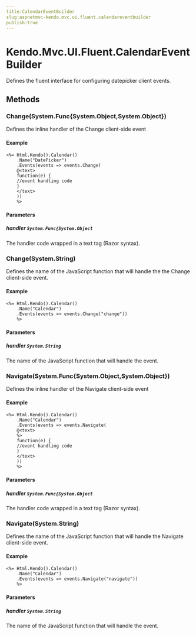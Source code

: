 ```yaml
---
title:CalendarEventBuilder
slug:aspnetmvc-kendo.mvc.ui.fluent.calendareventbuilder
publish:true
---
```


# Kendo.Mvc.UI.Fluent.CalendarEventBuilder

Defines the fluent interface for configuring datepicker client events.

## Methods

### Change(System.Func{System.Object,System.Object})
Defines the inline handler of the Change client-side event

#### Example
    <%= Html.Kendo().Calendar()
        .Name("DatePicker")
        .Events(events => events.Change(
        @<text>
        function(e) {
        //event handling code
        }
        </text>
        ))
        %>

#### Parameters

##### handler `System.Func{System.Object`
The handler code wrapped in a text tag (Razor syntax).

### Change(System.String)
Defines the name of the JavaScript function that will handle the the Change client-side event.

#### Example
    <%= Html.Kendo().Calendar()
        .Name("Calendar")
        .Events(events => events.Change("change"))
        %>

#### Parameters

##### handler `System.String`
The name of the JavaScript function that will handle the event.

### Navigate(System.Func{System.Object,System.Object})
Defines the inline handler of the Navigate client-side event

#### Example
    <%= Html.Kendo().Calendar()
        .Name("Calendar")
        .Events(events => events.Navigate(
        @<text>
        %>
        function(e) {
        //event handling code
        }
        </text>
        ))
        %>

#### Parameters

##### handler `System.Func{System.Object`
The handler code wrapped in a text tag (Razor syntax).

### Navigate(System.String)
Defines the name of the JavaScript function that will handle the Navigate client-side event.

#### Example
    <%= Html.Kendo().Calendar()
        .Name("Calendar")
        .Events(events => events.Navigate("navigate"))
        %>

#### Parameters

##### handler `System.String`
The name of the JavaScript function that will handle the event.